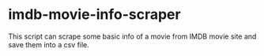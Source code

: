 # imdb-movie-info-scraper
This script can scrape some basic info of a movie from IMDB movie site and save them into a csv file.
